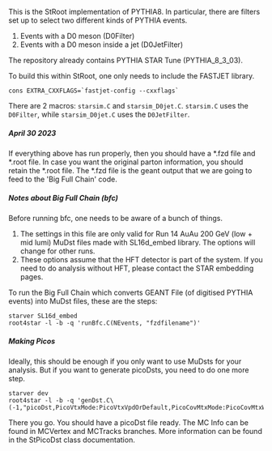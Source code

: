 This is the StRoot implementation of PYTHIA8. In particular, there are filters set up to select two different kinds of PYTHIA events.

1. Events with a D0 meson (D0Filter)
2. Events with a D0 meson inside a jet (D0JetFilter)

The repository already contains PYTHIA STAR Tune (PYTHIA_8_3_03). 

To build this within StRoot, one only needs to include the FASTJET library.

```
cons EXTRA_CXXFLAGS=`fastjet-config --cxxflags`
```

There are 2 macros: `starsim.C` and `starsim_D0jet.C`. `starsim.C` uses the `D0Filter`, while `starsim_D0jet.C` uses the `D0JetFilter`.

##### April 30 2023

If everything above has run properly, then you should have a *.fzd file and *.root file. In case you want the original parton information, you should retain the *.root file. The *.fzd file is the geant output that we are going to feed to the 'Big Full Chain' code.

##### Notes about Big Full Chain (bfc)
Before running bfc, one needs to be aware of a bunch of things.
1. The settings in this file are only valid for Run 14 AuAu 200 GeV (low + mid lumi) MuDst files made with SL16d_embed library. The options will change for other runs. 
2. These options assume that the HFT detector is part of the system. If you need to do analysis without HFT, please contact the STAR embedding pages.

To run the Big Full Chain which converts GEANT File (of digitised PYTHIA events) into MuDst files, these are the steps:
```
starver SL16d_embed
root4star -l -b -q 'runBfc.C(NEvents, "fzdfilename")'
```

##### Making Picos
Ideally, this should be enough if you only want to use MuDsts for your analysis. But if you want to generate picoDsts, you need to do one more step.
```
starver dev
root4star -l -b -q 'genDst.C\(-1,"picoDst,PicoVtxMode:PicoVtxVpdOrDefault,PicoCovMtxMode:PicoCovMtxWrite","mudstfilename")'
```

There you go. You should have a picoDst file ready. The MC Info can be found in MCVertex and MCTracks branches. More information can be found in the StPicoDst class documentation.

